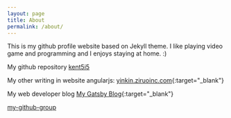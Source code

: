 ```yaml
---
layout: page
title: About
permalink: /about/
---
```


This is my github profile website based on Jekyll theme. 
I like playing video game and programming and I enjoys staying at home. :)

My github repository
[kent5i5](https://github.com/kent5i5) 

My other writing in website angularjs:
[yinkin.ziruoinc.com](http://yinkin.ziruoinc.com/){:target="_blank"}

My web developer blog
[My Gatsby Blog](https://yinkinblog.herokuapp.com/){:target="_blank"}

[my-github-group](https://github.com/Mobile-Kickstart-Squad-team)
